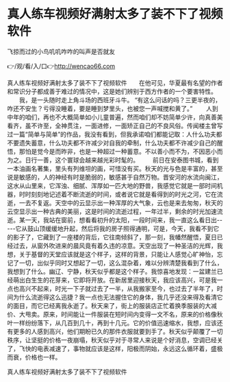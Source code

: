 # 真人练车视频好满射太多了装不下了视频软件
飞掠而过的小鸟叽叽咋咋的叫声是否就友

👉/观/看/入/口👉http://wencao66.com

真人练车视频好满射太多了装不下了视频软件　　在他可见，华夏最有名望的作者和常识分子都成善于难过的情况中，这是她们辨别于西方作者的一个要害特性。
　　我，是一头随时走上角斗场的西班牙斗牛。
“有这么问话的吗？三更半夜的，咋还不安生？亏得没睡着，要是睡到梦里头，也被您一声喊搅和黄了。”
　　人到中年的咱们，再也不大概简单如小儿童普遍，然而咱们却不妨简单少许，向真善美看齐，虽不许至，全神贯注，一面进修，一面矫正自己的不良风俗。传闻楼主曾写过一篇“简单与简单”的作品，我没有看到，但我承诺咱们都能记取：人什么功夫都不要遗失蓄意，什么功夫都不许减少对自我的牵制，什么功夫都不许减少自己的醒悟，那怕是觉今是而昨非，也是一种超过一种蓄意。不以善小而不为，不因恶小而为之。日行一善，这个寰球会越来越光彩时髦的。
　　前日在安泰图书城，看到一本油画名著集，里头有列维坦的画，可惜没有买。秋天的光与色是丰富的，甚至说是敏感的，人的神经有时是脆弱的，敏感甚于自然万物。晋安河的水流向闽江，这水从山里来，它浑浊、细腻、浑厚如一匹大地的野兽，我感觉它就是一部时间机器，时时刻刻地记述着不断流逝的时间，或者说它就是看得到的时光之河，它在流逝，一去不复返。天空中的云显示出一种浑厚的大气象，云也是来去匆匆，秋天的云空显示出一种古典的美丽，这是时间的流逝过程，一年过半，剩余的时光加速流逝。某一天，我站在窗前，想看看初升的太阳，一段时间来，我一直这么看日出-----它从鼓山顶缓缓地升起，然后将我的房子照得通明，可是，今天，我看不到它的影子了，它藏到了一座楼的背后，它往南倾斜了，那一刻，我幡然醒悟，夏日已经过去，从窗外吹进来的晨风竟有着久违的凉意。天空出现了一种圣洁的光辉，我想，关于基督的天堂应该就是这个样子，这样的背景，只能让人感觉心旷神怡，忘记了一切，出似乎同时又想起了一切，这么混杂着，难以分辨清楚我看到了什么，我想到了什么。幽辽、宁静，秋天似乎都是这个样子。我惊喜地发现：一盆建兰已经萌出白生生的花芽来，它即将开放。在新居里迎接秋天，我应该高兴，可是我一点也高兴不起来，时光一下子就过去了一半，从我搬家至今，也过去了半年了，时间为什么流逝得这么迅捷？我一点也无法握住它的身体，我几乎还没来得及看清它的面目，而它已经离我永逝了。秋天来了，街上的服装店正忙着换季服装的大减价、大甩卖。原来，时间能让一件服装在短时间内变得一文不名，原来的价格像秋叶一样纷纷落下，从几百到几十，再到十几元。它的价值迅速缩水，我想，应该还有更多的人感到高兴，他们期盼已久的那件衣服就要到手了。秋天似乎颠覆了一切秩序，让坚挺的价格一夜崩塌，秋天似乎对于寻常人来说是个好消息，空调已经关了，飞快的电表减速了，事物就应该是这样，阳极而阴始，永远这么循环着，盛极而衰，价格也一样。

真人练车视频好满射太多了装不下了视频软件
